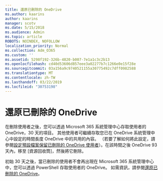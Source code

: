 ```yaml
---
title: 還原已刪除的 OneDrive
ms.author: kaarins
author: kaarins
manager: scotv
ms.date: 5/15/2018
ms.audience: Admin
ms.topic: article
ROBOTS: NOINDEX, NOFOLLOW
localization_priority: Normal
ms.collection: Adm_O365
ms.custom: ''
ms.assetid: 5298f192-326b-4820-b007-7e1a1c3c2b13
ms.openlocfilehash: cd40d53606d857eee3a02277b7c1266e0e15f28e
ms.sourcegitcommit: 03a156a9c9740521155a30775492c7dff0982588
ms.translationtype: MT
ms.contentlocale: zh-TW
ms.lasthandoff: 03/22/2019
ms.locfileid: "30753198"
---
```

# <a name="restore-a-deleted-onedrive"></a>還原已刪除的 OneDrive

在刪除使用者之後，您可以透過 Microsoft 365 系統管理中心存取使用者的 OneDrive，30 天的項目。 其他使用者可繼續存取您已在 OneDrive 系統管理中心中設定的時間長度 OneDrive 中的共用的內容。 （若要了解如何將此設定，請參閱[設定預設檔案保留已刪除的 OneDrive 使用者](https://go.microsoft.com/fwlink/?linkid=874267)）。在該時間之後 OneDrive 93 天內，移至 [資源回收筒]，然後將它刪除。
  
初始 30 天之後，當已刪除的使用者不會再出現在 Microsoft 365 系統管理中心中，您可以透過 PowerShell 存取使用者的 OneDrive。 如需資訊，請參閱[還原已刪除的 OneDrive](https://go.microsoft.com/fwlink/?linkid=874269)。
  

